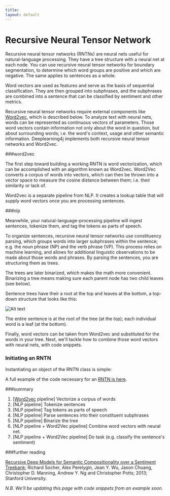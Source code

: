 ```yaml
---
title: 
layout: default
---
```


# Recursive Neural Tensor Network

Recursive neural tensor networks (RNTNs) are neural nets useful for natural-language processing. They have a tree structure with a neural net at each node. You can use recursive neural tensor networks for boundary segmentation, to determine which word groups are positive and which are negative. The same applies to sentences as a whole. 

Word vectors are used as features and serve as the basis of sequential classification. They are then grouped into subphrases, and the subphrases are combined into a sentence that can be classified by sentiment and other metrics. 

Recursive neural tensor networks require external components like [Word2vec](http://deeplearning4j.org/word2vec.html), which is described below. To analyze text with neural nets, words can be represented as continuous vectors of parameters. Those word vectors contain information not only about the word in question, but about surrounding words; i.e. the word's context, usage and other semantic information. Deeplearning4j implements both recursive neural tensor networks and Word2vec. 

###word2vec

The first step toward building a working RNTN is word vectorization, which can be accomplished with an algorithm known as Word2vec. Word2Vec converts a corpus of words into vectors, which can then be thrown into a vector space to measure the cosine distance between them; i.e. their similarity or lack of.

Word2vec is a separate pipeline from NLP. It creates a lookup table that will supply word vectors once you are processing sentences. 

###nlp

Meanwhile, your natural-language-processing pipeline will ingest sentences, tokenize them, and tag the tokens as parts of speech. 

To organize sentences, recursive neural tensor networks use constituency parsing, which groups words into larger subphrases within the sentence; e.g. the noun phrase (NP) and the verb phrase (VP). This process relies on machine learning, and allows for additional linguistic observations to be made about those words and phrases. By parsing the sentences, you are structuring them as trees. 

The trees are later binarized, which makes the math more convenient. Binarizing a tree means making sure each parent node has two child leaves (see below).

Sentence trees have their a root at the top and leaves at the bottom, a top-down structure that looks like this:

![Alt text](../img/constituency_tree.jpg) 

The entire sentence is at the root of the tree (at the top); each individual word is a leaf (at the bottom). 

Finally, word vectors can be taken from Word2vec and substituted for the words in your tree. Next, we'll tackle how to combine those word vectors with neural nets, with code snippets.

### Initiating an RNTN

Instantiating an object of the RNTN class is simple:

<script src="http://gist-it.appspot.com/https://github.com/SkymindIO/deeplearning4j/blob/2f13b4ac4c82fee649c965026f8e5f88c5f1523f/deeplearning4j-scaleout/deeplearning4j-nlp/src/main/java/org/deeplearning4j/models/rntn/RNTN.java?slice=1092:1094"></script>

A full example of the code necessary for an [RNTN is here](https://github.com/SkymindIO/deeplearning4j/blob/2f13b4ac4c82fee649c965026f8e5f88c5f1523f/deeplearning4j-scaleout/deeplearning4j-nlp/src/main/java/org/deeplearning4j/models/rntn/RNTN.java).

###summary

1. [[Word2vec](http://deeplearning4j.org/word2vec.html) pipeline] Vectorize a corpus of words
2. [NLP pipeline] Tokenize sentences
3. [NLP pipeline] Tag tokens as parts of speech
4. [NLP pipeline] Parse sentences into their constituent subphrases
5. [NLP pipeline] Binarize the tree 
6. [NLP pipeline + Word2Vec pipeline] Combine word vectors with neural net.
7. [NLP pipeline + Word2Vec pipeline] Do task (e.g. classify the sentence's sentiment)

###further reading

[Recursive Deep Models for Semantic Compositionality over a Sentiment Treebank](http://nlp.stanford.edu/~socherr/EMNLP2013_RNTN.pdf); Richard Socher, Alex Perelygin, Jean Y. Wu, Jason Chuang,
Christopher D. Manning, Andrew Y. Ng and Christopher Potts; 2013; Stanford University.

*N.B. We'll be updating this page with code snippets from an example soon.*
